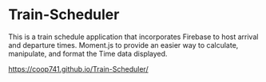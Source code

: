 # Train-Scheduler

This is a train schedule application that incorporates Firebase to host arrival and departure times. Moment.js to provide an easier way to calculate, manipulate, and format the Time data displayed.

https://coop741.github.io/Train-Scheduler/
